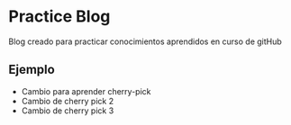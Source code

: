 # Practice Blog

Blog creado para practicar conocimientos aprendidos en curso de gitHub

## Ejemplo

- Cambio para aprender cherry-pick
- Cambio de cherry pick 2
- Cambio de cherry pick 3
